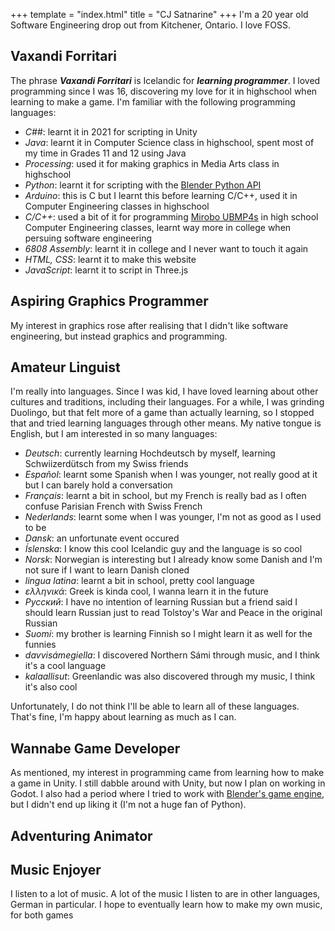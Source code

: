 +++
template = "index.html"
title = "CJ Satnarine"
+++
I'm a 20 year old Software Engineering drop out from Kitchener, Ontario. I love FOSS. 

<h2 id="vaxandi_forritari">
    Vaxandi Forritari 
</h2>

The phrase ***Vaxandi Forritari*** is Icelandic for ***learning programmer***. I loved programming since I was 16, discovering my love for it in highschool when learning to make a game. I'm familiar with the following programming languages:
- *C#*#: learnt it in 2021 for scripting in Unity
- *Java*: learnt it in Computer Science class in highschool, spent most of my time in Grades 11 and 12 using Java
- *Processing*: used it for making graphics in Media Arts class in highschool
- *Python*: learnt it for scripting with the [Blender Python API](https://docs.blender.org/api/current/index.html)
- *Arduino*: this is C but I learnt this before learning C/C++, used it in Computer Engineering classes in highschool
- *C/C++*: used a bit of it for programming [Mirobo UBMP4s](https://mirobo.tech/ubmp4) in high school Computer Engineering classes, learnt way more in college when persuing software engineering
- *6808 Assembly*: learnt it in college and I never want to touch it again
- *HTML, CSS*: learnt it to make this website
- *JavaScript*: learnt it to script in Three.js

<h2 id="aspiring_graphics_programmer">
    Aspiring Graphics Programmer 
</h2>

My interest in graphics rose after realising that I didn't like software engineering, but instead graphics and programming.  

<h2 id="amateur_linguist"> 
    Amateur Linguist 
</h2>

I'm really into languages. Since I was kid, I have loved learning about other cultures and traditions, including their languages. For a while, I was grinding Duolingo, but that felt more of a game than actually learning, so I stopped that and tried learning languages through other means. My native tongue is English, but I am interested in so many languages: 
- *Deutsch*: currently learning Hochdeutsch by myself, learning Schwiizerdütsch from my Swiss friends
- *Español*: learnt some Spanish when I was younger, not really good at it but I can barely hold a conversation
- *Français*: learnt a bit in school, but my French is really bad as I often confuse Parisian French with Swiss French
- *Nederlands*: learnt some when I was younger, I'm not as good as I used to be
- *Dansk*: an unfortunate event occured
- *Íslenska*: I know this cool Icelandic guy and the language is so cool
- *Norsk*: Norwegian is interesting but I already know some Danish and I'm not sure if I want to learn Danish cloned
- *lingua latina*: learnt a bit in school, pretty cool language
- *ελληνικά*: Greek is kinda cool, I wanna learn it in the future
- *Русский*: I have no intention of learning Russian but a friend said I should learn Russian just to read Tolstoy's War and Peace in the original Russian
- *Suomi*: my brother is learning Finnish so I might learn it as well for the funnies
- *davvisámegiella*: I discovered Northern Sámi through music, and I think it's a cool language
- *kalaallisut*: Greenlandic was also discovered through my music, I think it's also cool 

Unfortunately, I do not think I'll be able to learn all of these languages. That's fine, I'm happy about learning as much as I can. 

<h2 id="wannabe_game_developer"> 
    Wannabe Game Developer 
</h2>

As mentioned, my interest in programming came from learning how to make a game in Unity. I still dabble around with Unity, but now I plan on working in Godot. I also had a period where I tried to work with [Blender's game engine](https://upbge.org/#/), but I didn't end up liking it (I'm not a huge fan of Python). 

<h2 id="adventuring_animator"> 
    Adventuring Animator 
</h2>

<h2 id="music_enjoyer"> 
    Music Enjoyer 
</h2>

I listen to a lot of music. A lot of the music I listen to are in other languages, German in particular. I hope to eventually learn how to make my own music, for both games 

